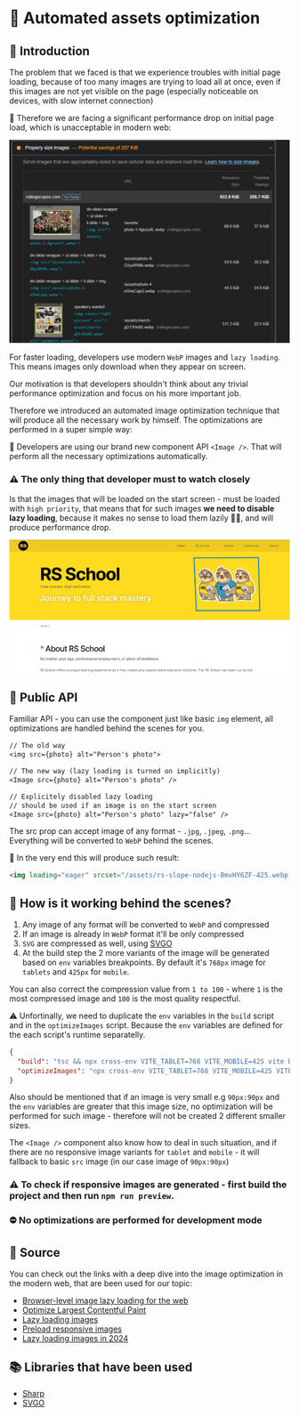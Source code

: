 # 🎴 Automated assets optimization

## 💫 Introduction

The problem that we faced is that we experience troubles with initial page loading, because of too many images are trying to load all at once, even if this images are not yet visible on the page (especially noticeable on devices, with slow internet connection)

🫢 Therefore we are facing a significant performance drop on initial page load, which is unacceptable in modern web:

<img src="./assets/img.png" width="600" alt="image">

For faster loading, developers use modern `WebP` images and `lazy loading`. This means images only download when they appear on screen.

Our motivation is that developers shouldn't think about any trivial performance optimization and focus on his more important job.

Therefore we introduced an automated image optimization technique that will produce all the necessary work by himself. The optimizations are performed in a super simple way:

🎉 Developers are using our brand new component API `<Image />`. That will perform all the necessary optimizations automatically.

### ⚠️ The only thing that developer must to watch closely
Is that the images that will be loaded on the start screen - must be loaded with `high priority`, that means that for such images **we need to disable lazy loading**, because it makes no sense to load them lazily 🤷‍♂️, and will produce performance drop.

<img src="./assets/watch-close.png" width="600" alt="image">

## 🚀 Public API

Familiar API - you can use the component just like basic `img` element, all optimizations are handled behind the scenes for you.
```tsx
// The old way
<img src={photo} alt="Person's photo">
```
```tsx
// The new way (lazy loading is turned on implicitly)
<Image src={photo} alt="Person's photo" />
```

```tsx
// Explicitely disabled lazy loading 
// should be used if an image is on the start screen
<Image src={photo} alt="Person's photo" lazy="false" />
```

The src prop can accept image of any format - `.jpg`, `.jpeg`, `.png`... Everything will be converted to `WebP` behind the scenes.

🔮 In the very end this will produce such result: 

```html
<img loading="eager" srcset="/assets/rs-slope-nodejs-BmvHY6ZF-425.webp 425w, /assets/rs-slope-nodejs-BmvHY6ZF-768.webp 768w, /assets/rs-slope-nodejs-BmvHY6ZF.webp 1280w" sizes="(max-width: 425px) 425px, (max-width: 768px) 768px, 1280px" decoding="auto" fetchpriority="high" src="/assets/rs-slope-nodejs-BmvHY6ZF.webp" draggable="false" alt="Node.js">
```

## 🤔 How is it working behind the scenes?
1. Any image of any format will be converted to `WebP` and compressed
2. If an image is already in `WebP` format it'll be only compressed
3. `SVG` are compressed as well, using [SVGO](https://github.com/svg/svgo)
4. At the build step the 2 more variants of the image will be generated based on `env` variables breakpoints. By default it's `768px` image for `tablets` and `425px` for `mobile`.

You can also correct the compression value from `1 to 100` - where `1` is the most compressed image and `100` is the most quality respectful.

⚠️ Unfortinally, we need to duplicate the `env` variables in the `build` script and in the `optimizeImages` script. Because the `env` variables are defined for the each script's runtime separatelly.

```JSON
{
  "build": "tsc && npx cross-env VITE_TABLET=768 VITE_MOBILE=425 vite build && npm run optimizeImages",
  "optimizeImages": "npx cross-env VITE_TABLET=768 VITE_MOBILE=425 VITE_COMPRESS_QUALITY=80 node optimizeImages/optimizeImages.js"
}
```

Also should be mentioned that if an image is very small e.g `90px:90px` and the `env` variables are greater that this image size, no optimization will be performed for such image - therefore will not be created 2 different smaller sizes.

The `<Image />` component also know how to deal in such situation, and if there are no responsive image variants for `tablet` and `mobile` - it will fallback to basic `src` image (in our case image of `90px:90px`)

### ⚠️ To check if responsive images are generated - first build the project and then run ```npm run preview```.

### ⛔ **No optimizations are performed for development mode**

## 🧠 Source
You can check out the links with a deep dive into the image optimization in the modern web, that are been used for our topic:

* [Browser-level image lazy loading for the web](https://web.dev/articles/browser-level-image-lazy-loading)
* [Optimize Largest Contentful Paint](https://web.dev/articles/optimize-lcp)
* [Lazy loading images](https://web.dev/articles/lazy-loading-images)
* [Preload responsive images](https://web.dev/articles/preload-responsive-images)
* [Lazy loading images in 2024](https://medium.com/@iliketoplay/lazy-loading-images-in-2024-9b579e885e07)

## 📚 Libraries that have been used

* [Sharp](https://sharp.pixelplumbing.com/api-resize#resize)
* [SVGO](https://github.com/svg/svgo)

